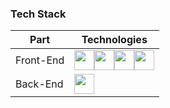 ### Tech Stack
| Part | Technologies                                                                                       |
| ------------------------------------ | ------------------------------------------------------------------ |
| Front-End | <img src="https://raw.githubusercontent.com/marwin1991/profile-technology-icons/refs/heads/main/icons/next_js.png" height="32"><img src="https://raw.githubusercontent.com/marwin1991/profile-technology-icons/refs/heads/main/icons/typescript.png" height="32"><img src="https://raw.githubusercontent.com/marwin1991/profile-technology-icons/refs/heads/main/icons/react.png" height="32"><img src="https://raw.githubusercontent.com/marwin1991/profile-technology-icons/refs/heads/main/icons/tailwind_css.png" height="32"> |
| Back-End | <img src="https://raw.githubusercontent.com/marwin1991/profile-technology-icons/refs/heads/main/icons/firebase.png" height="32">

<style>
    table {
        width=100%;
    }

    </style>